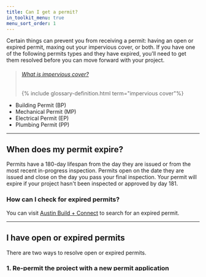 ```yaml
---
title: Can I get a permit?
in_toolkit_menu: true
menu_sort_order: 1
---
```



Certain things can prevent you from receiving a permit: having an open or expired permit, maxing out your impervious cover, or both. If you have one of the following permits types and they have expired, you'll need to get them resolved before you can move forward with your project.

> ###### [What is impervious cover?](/residential-toolkit/glossary/impervious-cover)
>
> {% include glossary-definition.html term="impervious cover"%}

* Building Permit (BP)
* Mechanical Permit (MP)
* Electrical Permit (EP)
* Plumbing Permit (PP)

---

## When does my permit expire?

Permits have a 180-day lifespan from the day they are issued or from the most recent in-progress inspection. Permits open on the date they are issued and close on the day you pass your final inspection. Your permit will expire if your project hasn't been inspected or approved by day 181.

### How can I check for expired permits?

You can visit [Austin Build + Connect](https://abc.austintexas.gov/web/permit/public-search-other) to search for an expired permit.

---

## I have open or expired permits

There are two ways to resolve open or expired permits.

### 1. Re-permit the project with a new permit application

This is the best option if the old project is impacted by the new project. For example, if you are working on the same structure but it now has an expired permit, you will need to get a new permit. It's important to let the reviewer know you intend to resolve the expired permit under the “project description” of the new permit application.

### 2. Get a separate inspection

You may still need a separate inspection even if your old project won’t be impacted by the new work. If the new project doesn't impact the old project, or you want a separate inspection, you need to fill out the following two forms and include them with your new application:

* [Request for a Permit Extension, Withdrawal, or Reactivation](http://www.austintexas.gov/sites/default/files/files/Planning/Applications_Forms/Request_for_Permit_Extension__Withdrawal_or_Reactivation.pdf),
* And [Acknowledgement of Expired Permits](http://www.austintexas.gov/sites/default/files/files/Planning/Applications_Forms/acknowlege_expired_permits.pdf) form.

Be sure to include the expired permit numbers and property address where necessary.

---

## What if I maxed out on impervious cover?

Building a deck or shed, or adding square footage to a current structure will increase your amount of impervious cover. If that sounds like your project, then you will need to schedule a free 20 minute in-person consultation to review your options. Reviewers may be able to help you adjust your plans so that you meet the impervious cover limits.

If your project will not increase impervious cover, then your permit will most likely be approved.